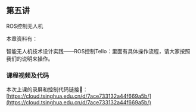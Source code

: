 ## 第五讲
ROS控制无人机

本章资料有：

智能无人机技术设计实践——ROS控制Tello：里面有具体操作流程，请大家按照我们的说明来操作。

### 课程视频及代码
本次上课的录屏和控制代码链接🔗：
[https://cloud.tsinghua.edu.cn/d/7ace733132a44f669a5b/](https://cloud.tsinghua.edu.cn/d/7ace733132a44f669a5b/)

